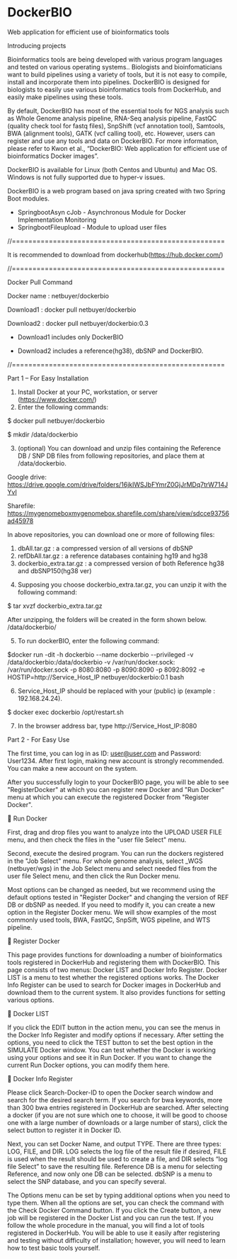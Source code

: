 # DockerBIO
Web application for efficient use of bioinformatics tools

Introducing projects

Bioinformatics tools are being developed with various program languages and tested on various operating systems.. Biologists and bioinfomaticians want to build pipelines using a variety of tools, but it is not easy to compile, install and incorporate them into pipelines. DockerBIO is designed for biologists to easily use various bioinformatics tools from DockerHub, and easily make pipelines using these tools.

By default, DockerBIO has most of the essential tools for NGS analysis such as Whole Genome analysis pipeline, RNA-Seq analysis pipeline, FastQC (quality check tool for fastq files), SnpShift (vcf annotation tool), Samtools, BWA (alignment tools), GATK (vcf calling tool), etc. However, users can register and use any tools and data on DockerBIO. For more information, please refer to Kwon et al., “DockerBIO: Web application for efficient use of bioinformatics Docker images”.

DockerBIO is available for Linux (both Centos and Ubuntu) and Mac OS. Windows is not fully supported due to hyper-v issues.

DockerBIO is a web program based on java spring created with two Spring Boot modules.
-	SpringbootAsyn cJob - Asynchronous Module for Docker Implementation Monitoring
-	SpringbootFileupload - Module to upload user files
 
//====================================================

It is recommended to download from dockerhub(https://hub.docker.com/)

//====================================================

Docker Pull Command

Docker name	: netbuyer/dockerbio

Download1	: docker pull netbuyer/dockerbio

Download2	: docker pull netbuyer/dockerbio:0.3

* Download1 includes only DockerBIO

* Download2 includes a reference(hg38), dbSNP and DockerBIO.
 
//====================================================



Part 1 – For Easy Installation
1.	Install Docker at your PC, workstation, or server (https://www.docker.com/)
2.	Enter the following commands:


  $ docker pull netbuyer/dockerbio
  
  $ mkdir /data/dockerbio


3.	(optional) You can download and unzip files containing the Reference DB / SNP DB files from following repositories, and place them at /data/dockerbio.

Google drive: https://drive.google.com/drive/folders/16jkIWSJbFYmrZ0GjJrMDq7trW714JYvI

Sharefile: https://mygenomeboxmygenomebox.sharefile.com/share/view/sdcce93756ad45978


In above repositories, you can download one or more of following files:

1) dbAll.tar.gz : a compressed version of all versions of dbSNP
2) refDbAll.tar.gz : a reference databases containing hg19 and hg38
3) dockerbio_extra.tar.gz : a compressed version of both Reference hg38 and dbSNP150(hg38 ver)

4.	Supposing you choose dockerbio_extra.tar.gz, you can unzip it with the following command:


  $ tar xvzf dockerbio_extra.tar.gz

After unzipping, the folders will be created in the form shown below.
/data/dockerbio/


5.	To run dockerBIO, enter the following command:


$docker run -dit -h dockerbio --name dockerbio --privileged -v /data/dockerbio:/data/dockerbio -v /var/run/docker.sock: /var/run/docker.sock -p 8080:8080 -p 8090:8090 -p 8092:8092 -e HOSTIP=http://Service_Host_IP netbuyer/dockerbio:0.1 bash


6.	Service_Host_IP should be replaced with your (public) ip (example : 192.168.24.24).


$ docker exec dockerbio /opt/restart.sh

7.	In the browser address bar, type http://Service_Host_IP:8080




Part 2 - For Easy Use

The first time, you can log in as ID: user@user.com and Password: User1234. After first login, making new account is strongly recommended. You can make a new account on the system.

After you successfully login to your DockerBIO page, you will be able to see "RegisterDocker" at which you can register new Docker and "Run Docker" menu at which you can execute the registered Docker from "Register Docker".
 

	Run Docker
 
First, drag and drop files you want to analyze into the UPLOAD USER FILE menu, and then check the files in the "user file Select" menu.

Second, execute the desired program. You can run the dockers registered in the "Job Select" menu. For whole genome analysis, select _WGS (netbuyer/wgs) in the Job Select menu and select needed files from the user file Select menu, and then click the Run Docker menu.

Most options can be changed as needed, but we recommend using the default options tested in "Register Docker" and changing the version of REF DB or dbSNP as needed. If you need to modify it, you can create a new option in the Register Docker menu. We will show examples of the most commonly used tools, BWA, FastQC, SnpSift, WGS pipeline, and WTS pipeline.

 
	Register Docker

This page provides functions for downloading a number of bioinformatics tools registered in DockerHub and registering them with DockerBIO. This page consists of two menus: Docker LIST and Docker Info Register. Docker LIST is a menu to test whether the registered options  works. The Docker Info Register can be used to search for Docker images in DockerHub and download them to the current system. It also provides functions for setting various options.
 
	Docker LIST

If you click the EDIT button in the action menu, you can see the menus in the Docker Info Register and modify options if necessary. After setting the options, you need to click the TEST button to set the best option in the SIMULATE Docker window. You can test whether the Docker is working using your options and see it in Run Docker. If you want to change the current Run Docker options, you can modify them here.


	Docker Info Register

Please click Search-Docker-ID to open the Docker search window and search for the desired search term. If you search for bwa keywords, more than 300 bwa entries registered in DockerHub are searched. After selecting a docker (if you are not sure which one to choose, it will be good to choose one with a large number of downloads or a large number of stars), click the select button to register it in Docker ID.

Next, you can set Docker Name, and output TYPE. There are three types: LOG, FILE, and DIR. LOG selects the log file of the result file if desired, FILE is used when the result should be used to create a file, and DIR selects “log file Select” to save the resulting file.
Reference DB is a menu for selecting Reference, and now only one DB can be selected.
dbSNP is a menu to select the SNP database, and you can specify several.

The Options menu can be set by typing additional options when you need to type them.
When all the options are set, you can check the command with the Check Docker Command button.
If you click the Create button, a new job will be registered in the Docker List and you can run the test.
If you follow the whole procedure in the manual, you will find a lot of tools registered in DockerHub. You will be able to use it easily after registering and testing without difficulty of installation; however, you will need to learn how to test basic tools yourself.
